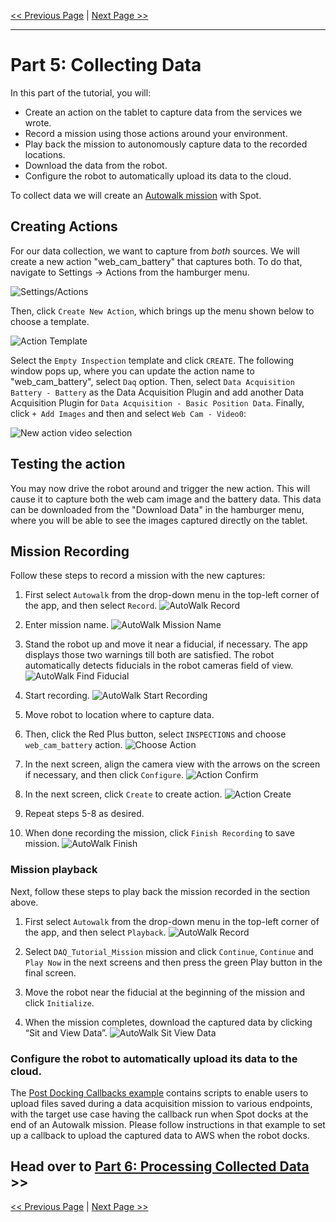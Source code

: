 <!--
Copyright (c) 2023 Boston Dynamics, Inc.  All rights reserved.

Downloading, reproducing, distributing or otherwise using the SDK Software
is subject to the terms and conditions of the Boston Dynamics Software
Development Kit License (20191101-BDSDK-SL).
-->

<script type="text/javascript" src="video_play_at_scroll.js"></script>
<link rel="stylesheet" type="text/css" href="tutorial.css">
<link href="prism.css" rel="stylesheet" />
<script src="prism.js"></script>

[<< Previous Page](daq4.md)
|
[Next Page >>](daq6.md)

---

# Part 5: Collecting Data

In this part of the tutorial, you will:

- Create an action on the tablet to capture data from the services we wrote.
- Record a mission using those actions around your environment.
- Play back the mission to autonomously capture data to the recorded locations.
- Download the data from the robot.
- Configure the robot to automatically upload its data to the cloud.

To collect data we will create an [Autowalk mission](https://support.bostondynamics.com/s/article/Getting-Started-with-Autowalk) with Spot.

## Creating Actions

For our data collection, we want to capture from _both_ sources. We will create a new action "web_cam_battery" that captures both. To do that, navigate to Settings -> Actions from the hamburger menu.

![Settings/Actions](img/settings_actions.jpg)

Then, click `Create New Action`, which brings up the menu shown below to choose a template.

![Action Template](img/action_choose_template.jpg)

Select the `Empty Inspection` template and click `CREATE`. The following window pops up, where you can update the action name to "web_cam_battery", select `Daq` option. Then, select `Data Acquisition Battery - Battery` as the Data Acquisition Plugin and add another Data Acquisition Plugin for `Data Acquisition - Basic Position Data`. Finally, click `+ Add Images` and then and select `Web Cam - Video0`:

![New action video selection](img/web_cam_action1.jpg)

## Testing the action

You may now drive the robot around and trigger the new action.
This will cause it to capture both the web cam image and the battery data. This data can be downloaded from the "Download Data" in the hamburger menu, where you will be able to see the images captured directly on the tablet.

## Mission Recording

Follow these steps to record a mission with the new captures:

1. First select `Autowalk` from the drop-down menu in the top-left corner of the app, and then select `Record`.
   ![AutoWalk Record](img/autowalk_record.jpg)

2. Enter mission name.
   ![AutoWalk Mission Name](img/autowalk_mission_name.jpg)

3. Stand the robot up and move it near a fiducial, if necessary. The app displays those two warnings till both are satisfied. The robot automatically detects fiducials in the robot cameras field of view.
   ![AutoWalk Find Fiducial](img/autowalk_find_fiducial.jpg)

4. Start recording.
   ![AutoWalk Start Recording](img/autowalk_start_recording.jpg)

5. Move robot to location where to capture data.

6. Then, click the Red Plus button, select `INSPECTIONS` and choose `web_cam_battery` action.
   ![Choose Action](img/autowalk_action_choose.jpg)

7. In the next screen, align the camera view with the arrows on the screen if necessary, and then click `Configure`.
   ![Action Confirm](img/action_configure.jpg)

8. In the next screen, click `Create` to create action.
   ![Action Create](img/autowalk_action_create.jpg)

9. Repeat steps 5-8 as desired.

10. When done recording the mission, click `Finish Recording` to save mission.
    ![AutoWalk Finish](img/autowalk_finish.jpg)

### Mission playback

Next, follow these steps to play back the mission recorded in the section above.

1. First select `Autowalk` from the drop-down menu in the top-left corner of the app, and then select `Playback`.
   ![AutoWalk Record](img/autowalk_record.jpg)

2. Select `DAQ_Tutorial_Mission` mission and click `Continue`, `Continue` and `Play Now` in the next screens and then press the green Play button in the final screen.

3. Move the robot near the fiducial at the beginning of the mission and click `Initialize`.

4. When the mission completes, download the captured data by clicking “Sit and View Data”.
   ![AutoWalk Sit View Data](img/autowalk_playback_view_data.jpg)

### Configure the robot to automatically upload its data to the cloud.

The [Post Docking Callbacks example](../../../python/examples/post_docking_callbacks/README.md) contains scripts to enable users to upload files saved during a data acquisition mission to various endpoints, with the target use case having the callback run when Spot docks at the end of an Autowalk mission. Please follow instructions in that example to set up a callback to upload the captured data to AWS when the robot docks.

## Head over to [Part 6: Processing Collected Data](daq6.md) >>

[<< Previous Page](daq4.md)
|
[Next Page >>](daq6.md)
